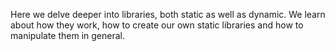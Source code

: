 Here we delve deeper into libraries, both static as well as dynamic. We learn about how they work, how to create our own static libraries and how to manipulate them in general.
